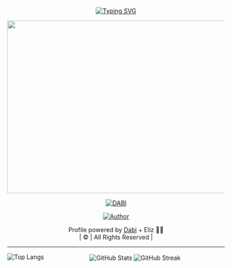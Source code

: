 ## <!-- Typing SVG -->
<p align="center">
    <a href="https://github.com/your-username">
        <img
        src="https://readme-typing-svg.herokuapp.com?size=30&width=800&lines=Welcome+To+Dabi+Profile.;Coding+is+My+Second+Language.;Learning+AI,+Robotics+and+Hacking!"
            alt="Typing SVG"
        />
    </a>
</p>

<div align="center">
  <p align="center">
<img src="https://media1.tenor.com/m/0eMdDnTWmcwAAAAd/dabi-dance-dabi.gif" width="600" height="400"/>
</p>

<p align="center">
<a href="#"><img title="DABI" src="https://img.shields.io/badge/DABI-red?colorA=%23ff0000&colorB=%23017e40&style=for-the-badge"></a>
</p>

<p align="center">
<a href="https://github.com/your-username"><img title="Author" src="https://img.shields.io/badge/Author-DABI-blue?style=for-the-badge&logo=github"></a>
</p>
</div>

<p align="center">
Profile powered by <a href="https://github.com/your-username">Dabi</a> + Eliz 🤖💙<br>
| © | All Rights Reserved |
</p>


----

<p align="center">
<img align="left" src="https://github-readme-stats.vercel.app/api/top-langs?username=your-username&show_icons=true&theme=dark&locale=en&layout=compact" alt="Top Langs" />
<img align="center" src="https://github-readme-stats.vercel.app/api?username=your-username&show_icons=true&theme=dark&locale=en" alt="GitHub Stats" />
<img align="center" src="https://github-readme-streak-stats.herokuapp.com/?user=your-username&theme=dark" alt="GitHub Streak" />
</p>

